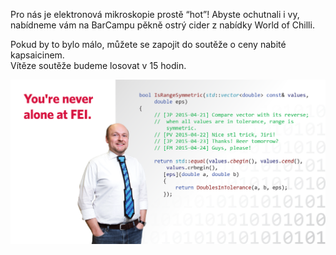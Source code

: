 Pro nás je elektronová mikroskopie prostě “hot”! Abyste ochutnali i vy, nabídneme vám na BarCampu pěkně ostrý cider z nabídky World of Chilli. 

Pokud by to bylo málo, můžete se zapojit do soutěže o ceny nabité kapsaicinem.  
Vítěze soutěže budeme losovat v 15 hodin.

<img src="/static/img/extra/2016/fei.png?1" alt=""/>